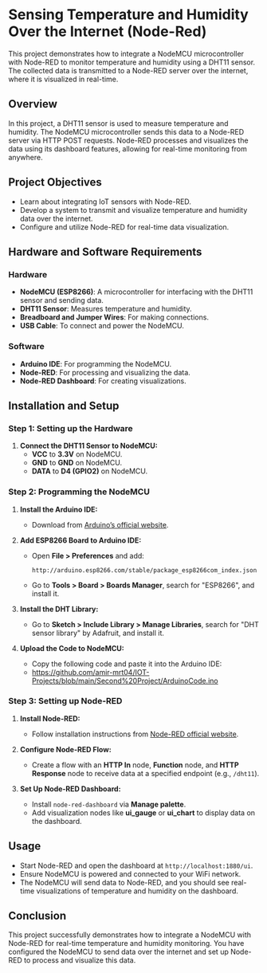 # Sensing Temperature and Humidity Over the Internet (Node-Red)

This project demonstrates how to integrate a NodeMCU microcontroller with Node-RED to monitor temperature and humidity using a DHT11 sensor. The collected data is transmitted to a Node-RED server over the internet, where it is visualized in real-time.

## Overview

In this project, a DHT11 sensor is used to measure temperature and humidity. The NodeMCU microcontroller sends this data to a Node-RED server via HTTP POST requests. Node-RED processes and visualizes the data using its dashboard features, allowing for real-time monitoring from anywhere.

## Project Objectives

- Learn about integrating IoT sensors with Node-RED.
- Develop a system to transmit and visualize temperature and humidity data over the internet.
- Configure and utilize Node-RED for real-time data visualization.

## Hardware and Software Requirements

### Hardware

- **NodeMCU (ESP8266)**: A microcontroller for interfacing with the DHT11 sensor and sending data.
- **DHT11 Sensor**: Measures temperature and humidity.
- **Breadboard and Jumper Wires**: For making connections.
- **USB Cable**: To connect and power the NodeMCU.

### Software

- **Arduino IDE**: For programming the NodeMCU.
- **Node-RED**: For processing and visualizing the data.
- **Node-RED Dashboard**: For creating visualizations.

## Installation and Setup

### Step 1: Setting up the Hardware

1. **Connect the DHT11 Sensor to NodeMCU:**
   - **VCC** to **3.3V** on NodeMCU.
   - **GND** to **GND** on NodeMCU.
   - **DATA** to **D4 (GPIO2)** on NodeMCU.

### Step 2: Programming the NodeMCU

1. **Install the Arduino IDE:**
   - Download from [Arduino’s official website](https://www.arduino.cc/en/software).

2. **Add ESP8266 Board to Arduino IDE:**
   - Open **File > Preferences** and add:
     ```
     http://arduino.esp8266.com/stable/package_esp8266com_index.json
     ```
   - Go to **Tools > Board > Boards Manager**, search for "ESP8266", and install it.

3. **Install the DHT Library:**
   - Go to **Sketch > Include Library > Manage Libraries**, search for "DHT sensor library" by Adafruit, and install it.

4. **Upload the Code to NodeMCU:**
      - Copy the following code and paste it into the Arduino IDE:
   - https://github.com/amir-mrt04/IOT-Projects/blob/main/Second%20Project/ArduinoCode.ino

### Step 3: Setting up Node-RED

1. **Install Node-RED:**
   - Follow installation instructions from [Node-RED official website](https://nodered.org/docs/getting-started/).

2. **Configure Node-RED Flow:**
   - Create a flow with an **HTTP In** node, **Function** node, and **HTTP Response** node to receive data at a specified endpoint (e.g., `/dht11`).

3. **Set Up Node-RED Dashboard:**
   - Install `node-red-dashboard` via **Manage palette**.
   - Add visualization nodes like **ui_gauge** or **ui_chart** to display data on the dashboard.

## Usage

- Start Node-RED and open the dashboard at `http://localhost:1880/ui`.
- Ensure NodeMCU is powered and connected to your WiFi network.
- The NodeMCU will send data to Node-RED, and you should see real-time visualizations of temperature and humidity on the dashboard.

## Conclusion

This project successfully demonstrates how to integrate a NodeMCU with Node-RED for real-time temperature and humidity monitoring. You have configured the NodeMCU to send data over the internet and set up Node-RED to process and visualize this data.


